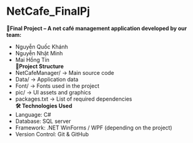 # NetCafe_FinalPj  
**📌Final Project – A net café management application developed by our team:**  
* Nguyễn Quốc Khánh  
* Nguyễn Nhật Minh  
* Mai Hồng Tín  
**📁Project Structure**  
* NetCafeManager/ → Main source code  
* Data/ → Application data  
* Font/ → Fonts used in the project  
* pic/ → UI assets and graphics  
* packages.txt → List of required dependencies  
**🛠️ Technologies Used**  
* Language: C#  
* Database: SQL server
* Framework: .NET WinForms / WPF (depending on the project)
* Version Control: Git & GitHub
